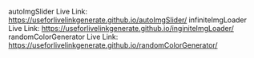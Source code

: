 autoImgSlider Live Link: https://useforlivelinkgenerate.github.io/autoImgSlider/
infiniteImgLoader Live Link: https://useforlivelinkgenerate.github.io/inginiteImgLoader/
randomColorGenerator Live Link: https://useforlivelinkgenerate.github.io/randomColorGenerator/
